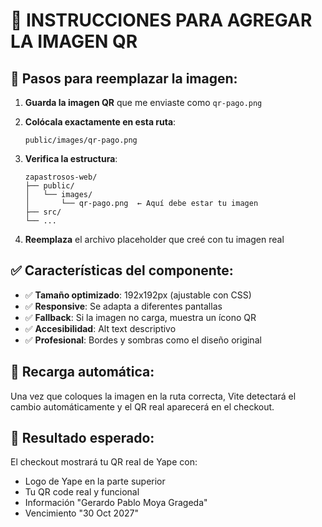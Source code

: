 # 📸 INSTRUCCIONES PARA AGREGAR LA IMAGEN QR

## 🎯 Pasos para reemplazar la imagen:

1. **Guarda la imagen QR** que me enviaste como `qr-pago.png`

2. **Colócala exactamente en esta ruta**:
   ```
   public/images/qr-pago.png
   ```

3. **Verifica la estructura**:
   ```
   zapastrosos-web/
   ├── public/
   │   └── images/
   │       └── qr-pago.png  ← Aquí debe estar tu imagen
   ├── src/
   └── ...
   ```

4. **Reemplaza** el archivo placeholder que creé con tu imagen real

## ✅ Características del componente:

- ✅ **Tamaño optimizado**: 192x192px (ajustable con CSS)
- ✅ **Responsive**: Se adapta a diferentes pantallas
- ✅ **Fallback**: Si la imagen no carga, muestra un ícono QR
- ✅ **Accesibilidad**: Alt text descriptivo
- ✅ **Profesional**: Bordes y sombras como el diseño original

## 🔄 Recarga automática:

Una vez que coloques la imagen en la ruta correcta, Vite detectará el cambio automáticamente y el QR real aparecerá en el checkout.

## 📱 Resultado esperado:

El checkout mostrará tu QR real de Yape con:
- Logo de Yape en la parte superior
- Tu QR code real y funcional
- Información "Gerardo Pablo Moya Grageda"
- Vencimiento "30 Oct 2027"